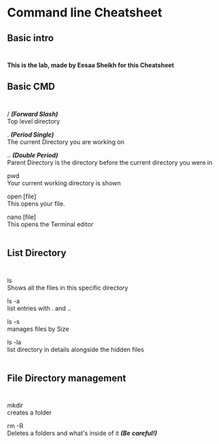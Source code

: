 # Command line Cheatsheet

## Basic intro <br><br>


**This is the lab, made by Eesaa Sheikh for this Cheatsheet**

## Basic CMD  <br><br>

/   ***(Forward Slash)***      <br> Top level directory

.   ***(Period Single)***      <br> The current Directory you are working on

..   ***(Double Period)***      <br> Parent Directory is the directory before the current directory you were in


pwd      <br> Your current working directory is shown

open [file]      <br> This opens your file.

nano [file]     <br> This opens the Terminal editor <br><br>

## List Directory  <br><br>

ls    <br> Shows all the files in this specific directory

ls -a    <br> list entries with . and ..

ls -s    <br> manages files by Size

ls -la   <br> list directory in details alongside the hidden files <br><br>


## File Directory management  <br><br>

mkdir    <br> creates a folder

rm -R    <br> Deletes a folders and what's inside of it ***(Be careful!)***
